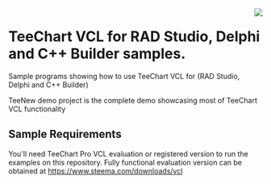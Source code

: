 <a href="https://www.steema.com/product/vcl">
<img align="right" src="http://www.teechart.net/img/logos/teechart_vcl.png">
</a>

TeeChart VCL for RAD Studio, Delphi and C++ Builder samples.
============================================================

Sample programs showing how to use TeeChart VCL for (RAD Studio, Delphi and  C++ Builder)

TeeNew demo project is the complete demo showcasing most of TeeChart VCL functionality

## Sample Requirements

You'll need TeeChart Pro VCL evaluation or registered version to run the examples on this repository. Fully functional evaluation version can be obtained at https://www.steema.com/downloads/vcl